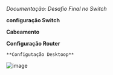 *Documentação: Desafio Final no Switch*

**configuração Switch**

**Cabeamento**

**Configuração Router**

    **Configutação Desktoop**

![image](https://github.com/gabrielxla/senac-tat/assets/159468890/8f584050-a72b-46d2-beee-fe50528e4b06)
